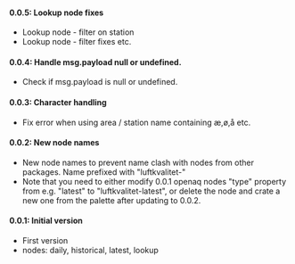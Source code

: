 #### 0.0.5: Lookup node fixes

 - Lookup node - filter on station
 - Lookup node - filter fixes etc.

#### 0.0.4: Handle msg.payload null or undefined.

 - Check if msg.payload is null or undefined.

#### 0.0.3: Character handling

 - Fix error when using area / station name containing æ,ø,å etc.

 #### 0.0.2: New node names

 - New node names to prevent name clash with nodes from other packages. Name prefixed with "luftkvalitet-"
 - Note that you need to either modify 0.0.1 openaq nodes "type" property from e.g. "latest" to "luftkvalitet-latest",
 or delete the node and crate a new one from the palette after updating to 0.0.2.

#### 0.0.1: Initial version

 - First version
 - nodes: daily, historical, latest, lookup